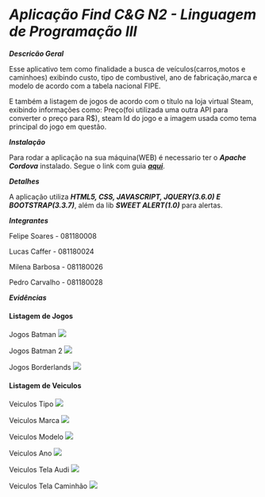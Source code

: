 # ***Aplicação Find C&G N2 - Linguagem de Programação III***

***Descricão Geral***

Esse aplicativo tem como finalidade a busca de veículos(carros,motos e caminhoes) exibindo custo, tipo de combustivel,
ano de fabricação,marca e modelo de acordo com a tabela nacional FIPE.

E também a listagem de jogos de acordo com o título na loja virtual Steam, exibindo informações como: Preço(foi utilizada
uma outra API para converter o preço para R$), steam Id do jogo e a imagem usada como tema principal do jogo em questão.

***Instalação***

Para rodar a aplicação na sua máquina(WEB) é necessario ter o ***Apache Cordova*** instalado.
Segue o link com guia ***[aqui](https://cordova.apache.org/#getstarted)***.

***Detalhes***

A aplicação utiliza ***HTML5, CSS, JAVASCRIPT, JQUERY(3.6.0) E BOOTSTRAP(3.3.7)***, além da lib ***SWEET ALERT(1.0)*** para alertas.

***Integrantes***


Felipe Soares - 081180008

Lucas Caffer - 081180024

Milena Barbosa - 081180026

Pedro Carvalho - 081180028

***Evidências***

#### Listagem de Jogos

Jogos Batman
<img src="Evidencias_e_APK/Prints_Jogos/Print_TelaJogos.jpg" />


Jogos Batman 2
<img src="Evidencias_e_APK/Prints_Jogos/Print_TelaJogos2.jpg" />


Jogos Borderlands
<img src="Evidencias_e_APK/Prints_Jogos/Print_telaJogos3.jpg" />


#### Listagem de Veiculos

Veiculos Tipo
<img src="Evidencias_e_APK/Prints_Veiculos/Print_Tipo.jpg" />


Veiculos Marca
<img src="Evidencias_e_APK/Prints_Veiculos/Print_Marca.jpg" />


Veiculos Modelo
<img src="Evidencias_e_APK/Prints_Veiculos/Print_Modelo.jpg" />


Veiculos Ano
<img src="Evidencias_e_APK/Prints_Veiculos/Print_Ano.jpg" />


Veiculos Tela Audi
<img src="Evidencias_e_APK/Prints_Veiculos/Print_TelaVeiculos.jpg" />


Veiculos Tela Caminhão
<img src="Evidencias_e_APK/Prints_Veiculos/Print_TelaVeiculos2.jpg" />

